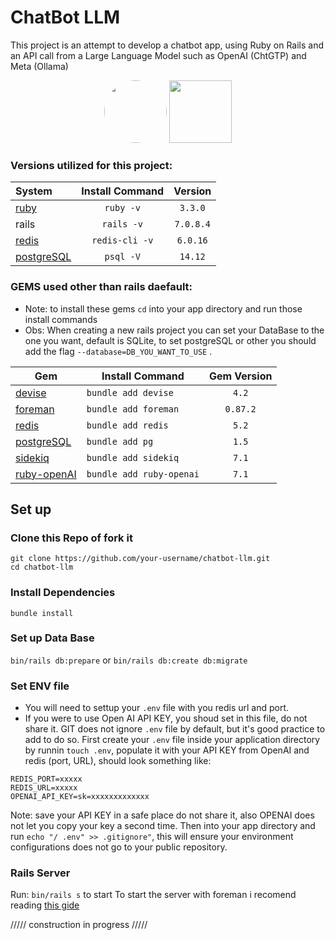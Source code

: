 # ChatBot LLM

This project is an attempt to develop a chatbot app, using Ruby on Rails and an API call from a Large Language Model such as OpenAI (ChtGTP) and Meta (Ollama)
<div align="center">
  <img src="https://static.vecteezy.com/system/resources/previews/021/059/827/non_2x/chatgpt-logo-chat-gpt-icon-on-white-background-free-vector.jpg" style="border-radius: 100px;" width="100">
  <img src="https://pbs.twimg.com/card_img/1824542128049139712/SkziG_vX?format=png&name=medium" width="100">
</div>

### Versions utilized for this project:

<div align="center">

|System|  Install Command  | Version |
|:------|:-------------------:|:---------:|
|[ruby](https://www.ruby-lang.org/en/documentation/installation/)| `ruby -v`|`3.3.0`  |
|rails|`rails -v`|`7.0.8.4`|
|[redis](https://redis.io/docs/latest/operate/oss_and_stack/install/install-redis/)|`redis-cli -v`| `6.0.16` |
|[postgreSQL](https://www.postgresql.org/download/)| `psql -V`| `14.12` |

</div>

### GEMS used other than rails daefault:
- Note: to install these gems `cd` into your app directory and run those install commands
- Obs: When creating a new rails project you can set your DataBase to the one you want, default is SQLite, to set postgreSQL or other you should add the flag `--database=DB_YOU_WANT_TO_USE` .

<div align="center">

|  Gem  | Install Command | Gem Version |
|-------|-----------------|:-------------:|
| [devise](https://rubygems.org/gems/devise/versions/4.2.0?locale=en)    | `bundle add devise`  | `4.2` |
| [foreman](https://rubygems.org/gems/foreman/versions/0.87.2?locale=en) | `bundle add foreman` | `0.87.2`|
| [redis](https://rubygems.org/gems/redis/versions/5.2.0?locale=en)      | `bundle add redis`   | `5.2` |
| [postgreSQL](https://rubygems.org/gems/pg/versions/1.5.6?locale=en)    | `bundle add pg`      | `1.5` |
| [sidekiq](https://rubygems.org/gems/sidekiq/versions/7.1.2?locale=en)  | `bundle add sidekiq` | `7.1` |
| [ruby-openAI](https://github.com/alexrudall/ruby-openai)               | `bundle add ruby-openai` | `7.1` |

</div>

## Set up

### Clone this Repo of fork it
```
git clone https://github.com/your-username/chatbot-llm.git
cd chatbot-llm
```

### Install Dependencies 
`bundle install`

### Set up Data Base

`bin/rails db:prepare` or `bin/rails db:create db:migrate`

### Set ENV file
- You will need to settup your `.env` file with you redis url and port.
- If you were to use Open AI API KEY, you shoud set in this file, do not share it. GIT does not ignore `.env` file by default, but it's good practice to add to do so.
First create your `.env` file inside your application directory by runnin `touch .env`, populate it with your API KEY from OpenAI and redis (port, URL), should look something like:

```
REDIS_PORT=xxxxx
REDIS_URL=xxxxx
OPENAI_API_KEY=sk=xxxxxxxxxxxxx
```

Note: save your API KEY in a safe place do not share it, also OPENAI does not let you copy your key a second time.
Then into your app directory and run `echo "/ .env" >> .gitignore"`, this will ensure your environment configurations does not go to your public repository.


### Rails Server

Run: `bin/rails s` to start 
To start the server with foreman i recomend reading [this gide](http://blog.daviddollar.org/2011/05/06/introducing-foreman.html)

///// construction in progress /////
